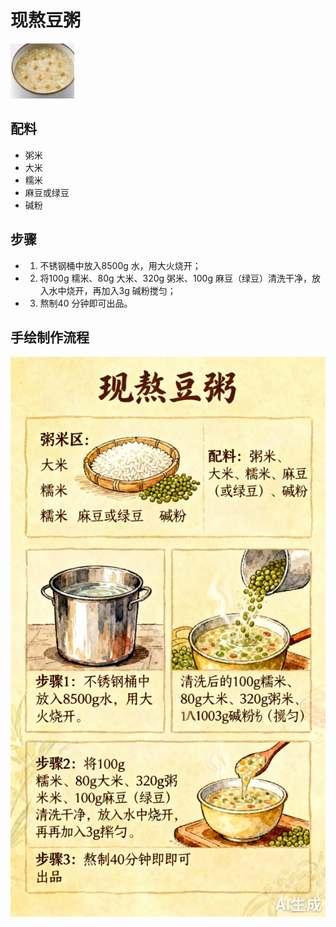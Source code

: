 # 现熬豆粥

![现熬豆粥](../images/现熬豆粥.png)


## 配料

- 粥米
- 大米
- 糯米
- 麻豆或绿豆
- 碱粉

## 步骤

- 1. 不锈钢桶中放入8500g 水，用大火烧开；
- 2. 将100g 糯米、80g 大米、320g 粥米、100g 麻豆（绿豆）清洗干净，放入水中烧开，再加入3g 碱粉搅匀；
-  3. 熬制40 分钟即可出品。


## 手绘制作流程

![手绘制作流程](../images/早餐/现熬豆粥.jpg)
